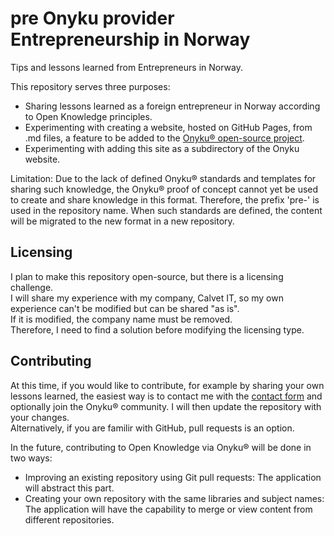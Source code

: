 # pre Onyku provider Entrepreneurship in Norway
Tips and lessons learned from Entrepreneurs in Norway. 

This repository serves three purposes:

* Sharing lessons learned as a foreign entrepreneur in Norway according to Open Knowledge principles.
* Experimenting with creating a website, hosted on GitHub Pages, from .md files, a feature to be added to the [Onyku® open-source project](https://github.com/CalvetIT/onyku).
* Experimenting with adding this site as a subdirectory of the Onyku website.

Limitation: Due to the lack of defined Onyku® standards and templates for sharing such knowledge, the Onyku® proof of concept cannot yet be used to create and share knowledge in this format. Therefore, the prefix 'pre-' is used in the repository name. When such standards are defined, the content will be migrated to the new format in a new repository.

## Licensing
I plan to make this repository open-source, but there is a licensing challenge.  
I will share my experience with my company, Calvet IT, so my own experience can't be modified but can be shared "as is".  
If it is modified, the company name must be removed.  
Therefore, I need to find a solution before modifying the licensing type.  

## Contributing
At this time, if you would like to contribute, for example by sharing your own lessons learned, the easiest way is to contact me with the [contact form](https://calvetit.com/contact-us/) and optionally join the Onyku® community. I will then update the repository with your changes.  
Alternatively, if you are familir with GitHub, pull requests is an option.

In the future, contributing to Open Knowledge via Onyku® will be done in two ways:
* Improving an existing repository using Git pull requests: The application will abstract this part.
* Creating your own repository with the same libraries and subject names: The application will have the capability to merge or view content from different repositories.